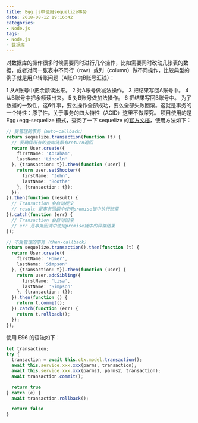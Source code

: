 ```yaml
---
title: Egg.js中使用sequelize事务
date: 2018-08-12 19:16:42
categories: 
- Node.js
tags:
- Node.js
- 数据库
---
```

对数据库的操作很多时候需要同时进行几个操作，比如需要同时改动几张表的数据，或者对同一张表中不同行（row）或列（column）做不同操作，比较典型的例子就是用户转账问题（A账户向B账号汇钱）：
<!-- more -->
1 从A账号中把余额读出来。
2 对A账号做减法操作。
3 把结果写回A账号中。
4 从B账号中把余额读出来。
5 对B账号做加法操作。
6 把结果写回B账号中。
为了数据的一致性，这6件事，要么操作全部成功，要么全部失败回滚。这就是事务的一个特性：原子性。关于事务的四大特性（ACID）这里不做深究。
项目使用的是 Egg+egg-sequelize 模式，查阅了一下 sequelize 的[官方文档](http://sequelize.readthedocs.io/en/v3/docs/transactions/)，使用方法如下：

```typescript
// 受管理的事务（auto-callback）
return sequelize.transaction(function (t) {
  // 要确保所有的查询链都有return返回
  return User.create({
    firstName: 'Abraham',
    lastName: 'Lincoln'
  }, {transaction: t}).then(function (user) {
    return user.setShooter({
      firstName: 'John',
      lastName: 'Boothe'
    }, {transaction: t});
  });
}).then(function (result) {
  // Transaction 会自动提交
  // result 是事务回调中使用promise链中执行结果
}).catch(function (err) {
  // Transaction 会自动回滚
  // err 是事务回调中使用promise链中的异常结果
});

// 不受管理的事务（then-callback）
return sequelize.transaction().then(function (t) {
  return User.create({
    firstName: 'Homer',
    lastName: 'Simpson'
  }, {transaction: t}).then(function (user) {
    return user.addSibling({
      firstName: 'Lisa',
      lastName: 'Simpson'
    }, {transaction: t});
  }).then(function () {
    return t.commit();
  }).catch(function (err) {
    return t.rollback();
  });
});
````

使用 ES6 的语法如下：

```typescript
let transaction;
try {
  transaction = await this.ctx.model.transaction();
  await this.service.xxx.xxx(parms, transaction);
  await this.service.xxx.xxx(parms1, parms2, transaction);
  await transaction.commit();

  return true
} catch (e) {
  await transaction.rollback();

  return false
}
```